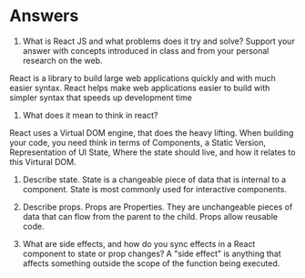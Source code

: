 # Answers

1. What is React JS and what problems does it try and solve? Support your answer with concepts introduced in class and from your personal research on the web.

React is a library to build large web applications quickly and with much easier syntax. React helps make web applications easier to build with simpler syntax that speeds up development time

1. What does it mean to think in react?

React uses a Virtual DOM engine, that does the heavy lifting. When building your code, you need think in terms of Components, a Static Version, Representation of UI State, Where the state should live, and how it relates to this Virtural DOM.

1. Describe state.
   State is a changeable piece of data that is internal to a component. State is most commonly used for interactive components.

1. Describe props.
   Props are Properties. They are unchangeable pieces of data that can flow from the parent to the child. Props allow reusable code.

1. What are side effects, and how do you sync effects in a React component to state or prop changes?
   A "side effect" is anything that affects something outside the scope of the function being executed.
